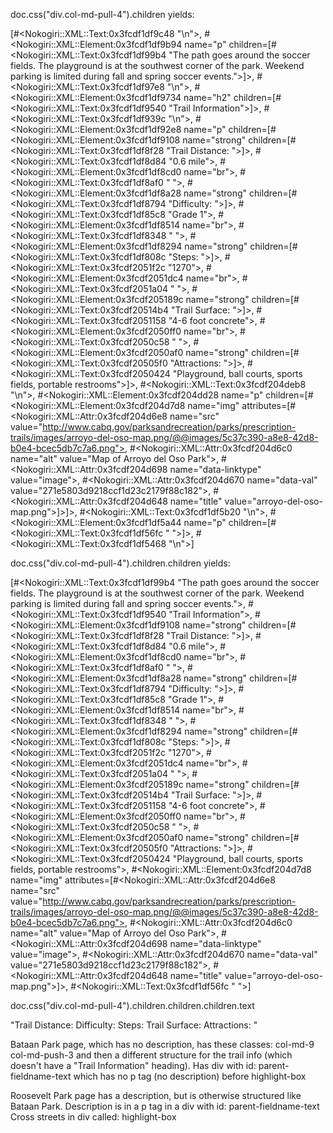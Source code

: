 doc.css("div.col-md-pull-4").children 
yields: 

[#<Nokogiri::XML::Text:0x3fcdf1df9c48 "\n">, 
#<Nokogiri::XML::Element:0x3fcdf1df9b94 name="p" 
	children=[#<Nokogiri::XML::Text:0x3fcdf1df99b4 "The path goes around the soccer fields. The playground is at the southwest corner of the park. Weekend parking is limited during fall and spring soccer events.">]>, 
	#<Nokogiri::XML::Text:0x3fcdf1df97e8 "\n">, 
	#<Nokogiri::XML::Element:0x3fcdf1df9734 name="h2" 
		children=[#<Nokogiri::XML::Text:0x3fcdf1df9540 "Trail Information">]>, 
		#<Nokogiri::XML::Text:0x3fcdf1df939c "\n">, 
		#<Nokogiri::XML::Element:0x3fcdf1df92e8 name="p" 
			children=[#<Nokogiri::XML::Element:0x3fcdf1df9108 name="strong" 
				children=[#<Nokogiri::XML::Text:0x3fcdf1df8f28 "Trail Distance: ">]>, 
				#<Nokogiri::XML::Text:0x3fcdf1df8d84 "0.6 mile">, 
				#<Nokogiri::XML::Element:0x3fcdf1df8cd0 name="br">, 
				#<Nokogiri::XML::Text:0x3fcdf1df8af0 " ">, 
				#<Nokogiri::XML::Element:0x3fcdf1df8a28 name="strong" 
					children=[#<Nokogiri::XML::Text:0x3fcdf1df8794 "Difficulty: ">]>, 
					#<Nokogiri::XML::Text:0x3fcdf1df85c8 "Grade 1">, 
					#<Nokogiri::XML::Element:0x3fcdf1df8514 name="br">, 
					#<Nokogiri::XML::Text:0x3fcdf1df8348 " ">, 
					#<Nokogiri::XML::Element:0x3fcdf1df8294 name="strong" 
						children=[#<Nokogiri::XML::Text:0x3fcdf1df808c "Steps: ">]>, 
						#<Nokogiri::XML::Text:0x3fcdf2051f2c "1270">, 
						#<Nokogiri::XML::Element:0x3fcdf2051dc4 name="br">, 
						#<Nokogiri::XML::Text:0x3fcdf2051a04 " ">, 
						#<Nokogiri::XML::Element:0x3fcdf205189c name="strong" 
							children=[#<Nokogiri::XML::Text:0x3fcdf20514b4 "Trail Surface: ">]>, 
							#<Nokogiri::XML::Text:0x3fcdf2051158 "4-6 foot concrete">, 
							#<Nokogiri::XML::Element:0x3fcdf2050ff0 name="br">, 
							#<Nokogiri::XML::Text:0x3fcdf2050c58 " ">, 
							#<Nokogiri::XML::Element:0x3fcdf2050af0 name="strong" 
								children=[#<Nokogiri::XML::Text:0x3fcdf20505f0 "Attractions: ">]>, 
								#<Nokogiri::XML::Text:0x3fcdf2050424 "Playground, ball courts, sports fields, portable restrooms">]>, 
								#<Nokogiri::XML::Text:0x3fcdf204deb8 "\n">, 
								#<Nokogiri::XML::Element:0x3fcdf204dd28 name="p" 
									children=[#<Nokogiri::XML::Element:0x3fcdf204d7d8 name="img" attributes=[#<Nokogiri::XML::Attr:0x3fcdf204d6e8 name="src" value="http://www.cabq.gov/parksandrecreation/parks/prescription-trails/images/arroyo-del-oso-map.png/@@images/5c37c390-a8e8-42d8-b0e4-bcec5db7c7a6.png">, 
									#<Nokogiri::XML::Attr:0x3fcdf204d6c0 name="alt" value="Map of Arroyo del Oso Park">, 
									#<Nokogiri::XML::Attr:0x3fcdf204d698 name="data-linktype" value="image">, 
									#<Nokogiri::XML::Attr:0x3fcdf204d670 name="data-val" value="271e5803d9218ccf1d23c2179f88c182">, 
									#<Nokogiri::XML::Attr:0x3fcdf204d648 name="title" value="arroyo-del-oso-map.png">]>]>, 
									#<Nokogiri::XML::Text:0x3fcdf1df5b20 "\n">, 
									#<Nokogiri::XML::Element:0x3fcdf1df5a44 name="p" 
										children=[#<Nokogiri::XML::Text:0x3fcdf1df56fc " ">]>, #<Nokogiri::XML::Text:0x3fcdf1df5468 "\n">]

doc.css("div.col-md-pull-4").children.children
yields: 

[#<Nokogiri::XML::Text:0x3fcdf1df99b4 "The path goes around the soccer fields. The playground is at the southwest corner of the park. Weekend parking is limited during fall and spring soccer events.">, 
#<Nokogiri::XML::Text:0x3fcdf1df9540 "Trail Information">, 
#<Nokogiri::XML::Element:0x3fcdf1df9108 name="strong" 
	children=[#<Nokogiri::XML::Text:0x3fcdf1df8f28 "Trail Distance: ">]>, 
	#<Nokogiri::XML::Text:0x3fcdf1df8d84 "0.6 mile">, 
	#<Nokogiri::XML::Element:0x3fcdf1df8cd0 name="br">, 
	#<Nokogiri::XML::Text:0x3fcdf1df8af0 " ">, 
	#<Nokogiri::XML::Element:0x3fcdf1df8a28 name="strong" 
		children=[#<Nokogiri::XML::Text:0x3fcdf1df8794 "Difficulty: ">]>, 
		#<Nokogiri::XML::Text:0x3fcdf1df85c8 "Grade 1">, 
		#<Nokogiri::XML::Element:0x3fcdf1df8514 name="br">, 
		#<Nokogiri::XML::Text:0x3fcdf1df8348 " ">, 
		#<Nokogiri::XML::Element:0x3fcdf1df8294 name="strong" 
			children=[#<Nokogiri::XML::Text:0x3fcdf1df808c "Steps: ">]>, 
			#<Nokogiri::XML::Text:0x3fcdf2051f2c "1270">, 
			#<Nokogiri::XML::Element:0x3fcdf2051dc4 name="br">, 
			#<Nokogiri::XML::Text:0x3fcdf2051a04 " ">, 
			#<Nokogiri::XML::Element:0x3fcdf205189c name="strong" 
				children=[#<Nokogiri::XML::Text:0x3fcdf20514b4 "Trail Surface: ">]>, 
				#<Nokogiri::XML::Text:0x3fcdf2051158 "4-6 foot concrete">, 
				#<Nokogiri::XML::Element:0x3fcdf2050ff0 name="br">, 
				#<Nokogiri::XML::Text:0x3fcdf2050c58 " ">, 
				#<Nokogiri::XML::Element:0x3fcdf2050af0 name="strong" 
					children=[#<Nokogiri::XML::Text:0x3fcdf20505f0 "Attractions: ">]>, 
					#<Nokogiri::XML::Text:0x3fcdf2050424 "Playground, ball courts, sports fields, portable restrooms">, 
					#<Nokogiri::XML::Element:0x3fcdf204d7d8 name="img" attributes=[#<Nokogiri::XML::Attr:0x3fcdf204d6e8 name="src" value="http://www.cabq.gov/parksandrecreation/parks/prescription-trails/images/arroyo-del-oso-map.png/@@images/5c37c390-a8e8-42d8-b0e4-bcec5db7c7a6.png">, 
					#<Nokogiri::XML::Attr:0x3fcdf204d6c0 name="alt" value="Map of Arroyo del Oso Park">, #<Nokogiri::XML::Attr:0x3fcdf204d698 name="data-linktype" value="image">, #<Nokogiri::XML::Attr:0x3fcdf204d670 name="data-val" value="271e5803d9218ccf1d23c2179f88c182">, #<Nokogiri::XML::Attr:0x3fcdf204d648 name="title" value="arroyo-del-oso-map.png">]>, #<Nokogiri::XML::Text:0x3fcdf1df56fc " ">]



doc.css("div.col-md-pull-4").children.children.children.text 

"Trail Distance: Difficulty: Steps: Trail Surface: Attractions: "

Bataan Park page, which has no description, has these classes: 
col-md-9 col-md-push-3
and then a different structure for the trail info (which doesn't have a "Trail Information" heading). 
Has div with id: parent-fieldname-text 
which has no p tag (no description) before highlight-box 

Roosevelt Park page has a description, but is otherwise structured like Bataan Park. 
Description is in a p tag in a div with id: parent-fieldname-text
Cross streets in div called: highlight-box
